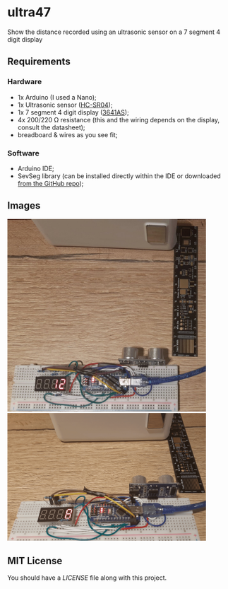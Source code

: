 # ultra47
Show the distance recorded using an ultrasonic sensor on a 7 segment 4 digit display

## Requirements
### Hardware
- 1x Arduino (I used a Nano);
- 1x Ultrasonic sensor ([HC-SR04](https://www.optimusdigital.ro/en/ultrasonic-sensors/9-hc-sr04-ultrasonic-sensor.html));
- 1x 7 segment 4 digit display ([3641AS](https://www.optimusdigital.ro/en/led-displays/646-afisaj-cu-led-de-4-cifre-cu-catod-comun-de-036-.html));
- 4x 200/220 Ω resistance (this and the wiring depends on the display, consult the datasheet);
- breadboard & wires as you see fit;
### Software
- Arduino IDE;
- SevSeg library (can be installed directly within the IDE or downloaded [from the GitHub repo](https://github.com/DeanIsMe/SevSeg));
## Images
<img src="https://raw.githubusercontent.com/sabinM1/ultra47/master/images/p2.jpg" width="450px" height="auto"/>&nbsp;&nbsp;&nbsp;&nbsp;&nbsp;&nbsp;&nbsp;<img src="https://raw.githubusercontent.com/sabinM1/ultra47/master/images/p1.png" width="450px" height="auto"/>
## MIT License
You should have a *LICENSE* file along with this project.
